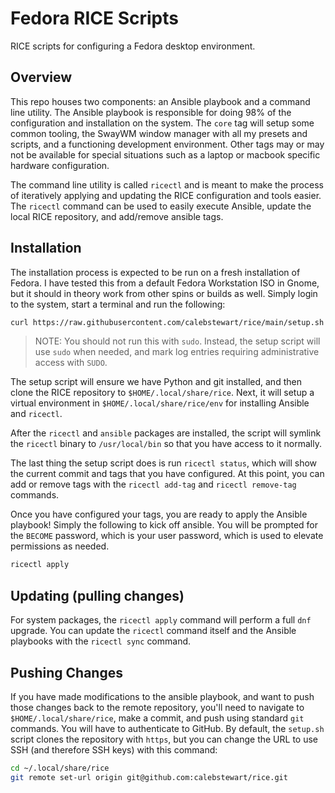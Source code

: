 # Fedora RICE Scripts
RICE scripts for configuring a Fedora desktop environment.

## Overview
This repo houses two components: an Ansible playbook and a command line utility.
The Ansible playbook is responsible for doing 98% of the configuration and
installation on the system. The `core` tag will setup some common tooling, the
SwayWM window manager with all my presets and scripts, and a functioning
development environment. Other tags may or may not be available for special
situations such as a laptop or macbook specific hardware configuration.

The command line utility is called `ricectl` and is meant to make the process
of iteratively applying and updating the RICE configuration and tools easier.
The `ricectl` command can be used to easily execute Ansible, update the
local RICE repository, and add/remove ansible tags.

## Installation
The installation process is expected to be run on a fresh installation of
Fedora. I have tested this from a default Fedora Workstation ISO in Gnome, but
it should in theory work from other spins or builds as well. Simply login to
the system, start a terminal and run the following:

``` sh
curl https://raw.githubusercontent.com/calebstewart/rice/main/setup.sh | sh
```

> NOTE: You should not run this with `sudo`. Instead, the setup script will use `sudo`
>       when needed, and mark log entries requiring administrative access with `SUDO`.

The setup script will ensure we have Python and git installed, and then clone
the RICE repository to `$HOME/.local/share/rice`. Next, it will setup a virtual
environment in `$HOME/.local/share/rice/env` for installing Ansible and `ricectl`.

After the `ricectl` and `ansible` packages are installed, the script will symlink
the `ricectl` binary to `/usr/local/bin` so that you have access to it normally.

The last thing the setup script does is run `ricectl status`, which will show the
current commit and tags that you have configured. At this point, you can add or
remove tags with the `ricectl add-tag` and `ricectl remove-tag` commands.

Once you have configured your tags, you are ready to apply the Ansible playbook!
Simply the following to kick off ansible. You will be prompted for the `BECOME`
password, which is your user password, which is used to elevate permissions as
needed.

``` sh
ricectl apply
```

## Updating (pulling changes)
For system packages, the `ricectl apply` command will perform a full `dnf` upgrade.
You can update the `ricectl` command itself and the Ansible playbooks with the
`ricectl sync` command.

## Pushing Changes
If you have made modifications to the ansible playbook, and want to push those
changes back to the remote repository, you'll need to navigate to
`$HOME/.local/share/rice`, make a commit, and push using standard `git` commands.
You will have to authenticate to GitHub. By default, the `setup.sh` script clones
the repository with `https`, but you can change the URL to use SSH (and therefore
SSH keys) with this command:

``` sh
cd ~/.local/share/rice
git remote set-url origin git@github.com:calebstewart/rice.git
```
